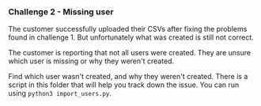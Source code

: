 ### Challenge 2 - Missing user

The customer successfully uploaded their CSVs after fixing the problems
found in challenge 1. But unfortunately what was created is still not
correct.

The customer is reporting that not all users were created. They are
unsure which user is missing or why they weren't created.

Find which user wasn't created, and why they weren't created. There is
a script in this folder that will help you track down the issue.
You can run using `python3 import_users.py`.
